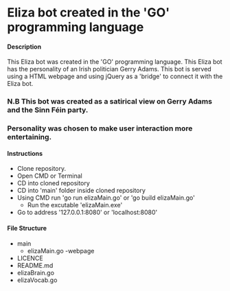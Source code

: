 # Eliza bot created in the 'GO' programming language

#### Description
This Eliza bot was created in the 'GO' programming language. This Eliza bot has the personality of an Irish politician Gerry Adams. This bot is served using a HTML webpage and using jQuery as a 'bridge' to connect it with the Eliza bot.

### N.B This bot was created as a satirical view on Gerry Adams and the Sinn Féin party.
### Personality was chosen to make user interaction more entertaining.


#### Instructions
- Clone repository.
- Open CMD or Terminal
- CD into cloned repository
- CD into 'main' folder inside cloned repository
- Using CMD run 'go run elizaMain.go' or 'go build elizaMain.go'
  - Run the excutable 'elizaMain.exe'
- Go to address '127.0.0.1:8080' or 'localhost:8080'

#### File Structure
- main 
  - elizaMain.go
-webpage
- LICENCE
- README.md
- elizaBrain.go
- elizaVocab.go

